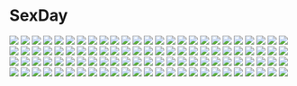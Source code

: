 # SexDay
![](https://konachan.com/image/bd2f96406f88157739dae8951553cc13/Konachan.com%20-%20262140%20all_male%20aqua_eyes%20brown_hair%20darling_in_the_franxx%20goro_%28darling_in_the_franxx%29%20male%20school_uniform%20short_hair%20takerusilt%20tie.jpg)
![](https://konachan.com/jpeg/04c04d2cb2d661454470878d50376cac/Konachan.com%20-%20192909%20ao_no_kanata_no_four_rhythm%20clouds%20game_cg%20kagami_aoi%20navel%20sky%20sprite%20suzumori%20yuuki_itsuka.jpg)
![](https://konachan.com/jpeg/27e17b0b4b3f2e8bb823006c00b69695/Konachan.com%20-%20269329%202girls%20aliasing%20azur_lane%20blue_eyes%20breasts%20cleavage%20drink%20flowers%20foxgirl%20gloves%20long_hair%20mask%20moon%20night%20sake%20sky%20tail%20tree%20watermark%20white_hair.jpg)
![](https://konachan.com/image/6d8bc821945396b51d647a450cbe9468/Konachan.com%20-%20220644%20animal_ears%20fukuro_ko%20japanese_clothes%20kokopo%20rurutie_%28utawarerumono%29%20utawarerumono%20utawarerumono_itsuwari_no_kamen.jpg)
![](https://konachan.com/image/5d7f7b8871a204b69f8c636e150e12ad/Konachan.com%20-%2078426%202girls%20angel_beats%21%20nakamura_yuri%20tachibana_kanade.jpg)
![](https://konachan.com/jpeg/f740680c560f74a1c4f559415740ada5/Konachan.com%20-%208787%20close%20izumi_konata%20lucky_star%20school_uniform.jpg)
![](https://konachan.com/image/8ee4b69c676c388d91b590f72cdd68bc/Konachan.com%20-%20248068%20animal_ears%20aqua_eyes%20bunny_ears%20honkai_impact%20japanese_clothes%20katana%20long_hair%20pink_hair%20sougishi_ego%20sword%20thighhighs%20weapon.jpg)
![](https://konachan.com/jpeg/edb5fe87e70816076584a76b221286fb/Konachan.com%20-%20190860%20apron%20black_hair%20food%20goto_p%20headdress%20original%20pink_eyes%20ponytail%20scan%20school_uniform.jpg)
![](https://konachan.com/image/1f32fa172353702926c21a98f3b38546/Konachan.com%20-%20262122%20ass%20barefoot%20black_hair%20blush%20breasts%20fingering%20masturbation%20nipples%20nude%20purple_eyes%20pussy_juice%20scarf%20shima_rin%20short_hair%20yuru_camp.jpg)
![](https://konachan.com/image/b0cb2bf3eb62d0ed792589e5e20538db/Konachan.com%20-%207423%20aquaplus%20leaf%20mitsumi_misato%20to_heart%20to_heart_2%20yuzuhara_konomi.jpg)
![](https://konachan.com/jpeg/2ffc77e5c0e0b0d79ac7b09b0e8d985b/Konachan.com%20-%20203247%20animal_ears%20barefoot%20blonde_hair%20blush%20breasts%20catgirl%20cat_smile%20cleavage%20fang%20green_eyes%20%40ichigo%20japanese_clothes%20long_hair%20tail%20twintails%20white.jpg)
![](https://konachan.com/image/18d50b1b179a2f3f46d8b0451a39c8f8/Konachan.com%20-%2022343%20aquaplus%20kousaka_tamaki%20leaf%20shingo_%28missing_link%29%20to_heart%20to_heart_2.jpg)
![](https://konachan.com/jpeg/2855e593ea64e4b3334bdb5227933222/Konachan.com%20-%20182964%20anal%20ass%20blue_eyes%20fang%20game_cg%20headband%20hoodie%20long_hair%20nopan%20nun%20omega_star%20penis%20pussy%20pussy_juice%20sex%20thighhighs%20uncensored%20vampire%20white_hair.jpg)
![](https://konachan.com/jpeg/3bf6184651e1cba6ba72861bacc950de/Konachan.com%20-%20198243%20animal%20apron%20bird%20blonde_hair%20blue_eyes%20brown_eyes%20building%20cat%20city%20clouds%20food%20headdress%20long_hair%20maid%20male%20original%20scenic%20short_hair%20signed%20sky.jpg)
![](https://konachan.com/image/5590ebb48c2d292900b5fe74ee04e5fc/Konachan.com%20-%2032904%20izayoi_sakuya%20maid%20remilia_scarlet%20touhou%20vampire%20white.jpg)
![](https://konachan.com/image/6af361003a2f2fff8d894349b597abd3/Konachan.com%20-%2097389%20long_hair%20suzumiya_haruhi%20suzumiya_haruhi_no_yuutsu.jpg)
![](https://konachan.com/jpeg/6f3bb3caf1895bfdd60bc7f74a3bc784/Konachan.com%20-%20164837%20amagiri_yune%20amairo_islenauts%20black_hair%20blush%20erect_nipples%20game_cg%20green_eyes%20long_hair%20muririn%20navel%20panties%20ponytail%20underwear%20yuzusoft.jpg)
![](https://konachan.com/jpeg/247c4e3f7e9ce1ca5bc2959026e742f5/Konachan.com%20-%20275958%20bed%20blush%20condom%20green_eyes%20headband%20navel%20no_bra%20open_shirt%20panties%20panty_pull%20shirt%20short_hair%20skirt%20thighhighs%20touhou%20underwear%20white_hair.jpg)
![](https://konachan.com/jpeg/42fb9bb872709b5331c8ed49ac6a876b/Konachan.com%20-%20114831%20all_male%20janemere%20male%20original.jpg)
![](https://konachan.com/jpeg/5e558c6fdfc46fee35828c8785823bb9/Konachan.com%20-%20177443%20black_hair%20blue_eyes%20blush%20breasts%20catgirl%20choker%20gradient%20long_hair%20navel%20nipples%20original%20panties%20see_through%20tail%20tamahiyo%20thighhighs%20underwear.jpg)
![](https://konachan.com/image/cd5e709dd6c135e6fc6db5febfb039ce/Konachan.com%20-%2052745%20gilbert_nightray%20pandora_hearts.jpg)
![](https://konachan.com/image/6164ee9512d17d3f6f315618ba270f1f/Konachan.com%20-%20267748%20aliasing%20anus%20bed%20blonde_hair%20blush%20breasts%20censored%20condom%20gloves%20long_hair%20masa_yuki%20navel%20nipples%20panty_pull%20pussy%20shirt_lift%20skirt%20thighhighs.jpg)
![](https://konachan.com/image/e49998b4fb842b7e53f27902cc2e8804/Konachan.com%20-%20188158%20gundam_seed%20gundam_seed_destiny%20meer_campbell%20mobile_suit_gundam%20pregnant%20sex.jpg)
![](https://konachan.com/image/fec3b29cea3ad7e5097369a68068338c/Konachan.com%20-%2065583%20brown_eyes%20long_hair%20marriage_royale%20pink_hair%20shinjoh_otoha%20suzuhira_hiro%20twintails.jpg)
![](https://konachan.com/image/776a28c29aed607384754c4121728867/Konachan.com%20-%20284801%20ass%20azur_lane%20bed%20blue_eyes%20blush%20breasts%20cameltoe%20gloves%20long_hair%20navel%20nemomo%20nipples%20panties%20stockings%20topless%20twintails%20underwear%20white_hair.jpg)
![](https://konachan.com/jpeg/a12daeb3aaefbe41df08848785f0370e/Konachan.com%20-%2087867%20blue_eyes%20blue_hair%20kawashima_ami%20long_hair%20school_uniform%20toradora%20white.jpg)
![](https://konachan.com/jpeg/717f9c59ca884207a22970184ed8adc0/Konachan.com%20-%2024090%20eureka%20eureka_seven.jpg)
![](https://konachan.com/jpeg/461d6d21ee4974dde943be40a0bb70ee/Konachan.com%20-%20238283%20furisode_%28pixilvina%29%20kunikida_hanamaru%20love_live%21_school_idol_project%20love_live%21_sunshine%21%21%20tsushima_yoshiko.jpg)
![](https://konachan.com/image/4ba104a1165332b55b0fa841e5b803ce/Konachan.com%20-%20296995%20aliasing%20aqua_eyes%20blush%20breasts%20nipples%20no_bra%20nopan%20orange_hair%20original%20pussy%20pussy_juice%20shirt_lift%20short_hair%20uncensored%20wet%20white%20yuuki_rika.jpg)
![](https://konachan.com/image/11486f48abb164edbdb7fa19787992f9/Konachan.com%20-%20248241%20aliasing%20aqua_eyes%20clouds%20dress%20elbow_gloves%20fate_apocrypha%20fate_%28series%29%20flowers%20frankenstein%20gloves%20headdress%20horns%20short_hair%20sky%20sunflower.jpg)
![](https://konachan.com/jpeg/839895877864e54e8a7f03c1a2055a15/Konachan.com%20-%20221979%20amazuyu_tatsuki%20atui%20game_cg%20tagme%20utawarerumono%20utawarerumono_itsuwari_no_kamen.jpg)
![](https://konachan.com/image/0d77a45d911e2eff53e65d879ed78c97/Konachan.com%20-%2057127%20brown_hair%20clouds%20flowers%20green_eyes%20kirioka_chitose%20monochrome_%28game%29%20ribbons%20short_hair%20sky%20sunflower%20suzuhira_hiro%20water.jpg)
![](https://konachan.com/jpeg/d61fbf762dd2a4c087f6038360fb9700/Konachan.com%20-%207681%20blue%20blue_eyes%20blue_hair%20book%20mahou_shoujo_lyrical_nanoha%20reinforce_zwei%20uniform%20vector.jpg)
![](https://konachan.com/jpeg/2587e666a1534760e27280205280cb8a/Konachan.com%20-%20193290%20blue_eyes%20brown_hair%20building%20car%20city%20dress%20flowers%20group%20mikanururu%20original%20rose%20short_hair%20umbrella.jpg)
![](https://konachan.com/image/31d2d16227347f0c916e444aebcd146a/Konachan.com%20-%2023844%20suigetsu%20suigetsu%20waha%20yamato_suzuran.jpg)
![](https://konachan.com/jpeg/958b24cd07425aad1e8579e3d29ff8b0/Konachan.com%20-%20253981%20animal_ears%20bed%20bra%20breasts%20brown_hair%20catgirl%20cat_smile%20cleavage%20collar%20cristalavi%20glasses%20green_eyes%20navel%20original%20panties%20tail%20underwear.jpg)
![](https://konachan.com/image/f49fa31c78ec47b7c3c979dd267619a8/Konachan.com%20-%20110552%20blue_eyes%20blue_hair%20bow%20mahou_shoujo_madoka_magica%20miki_sayaka%20school_uniform%20short_hair.jpg)
![](https://konachan.com/jpeg/b7d823ca407abb08ca2d6b30839562a1/Konachan.com%20-%20132431%20bed%20blue_eyes%20breasts%20brown_hair%20censored%20cleavage%20game_cg%20gloves%20kimishima_ao%20maid%20male%20miyama_mizuki%20penis%20pink_eyes%20thighhighs%20trap%20white_hair.jpg)
![](https://konachan.com/image/2725d363ef92ab64ec2892a62842abfb/Konachan.com%20-%2080526%20angel_beats%21%20fujimaki%20group%20hisako%20irie_miyuki%20matsushita%20nakamura_yuri%20naoi_ayato%20noda%20ooyama%20sekine_shiori%20shiina%20takamatsu%20takeyama%20tk%20uniform%20yusa.jpg)
![](https://konachan.com/jpeg/3af6f851504082adbfccfa362a38ec5d/Konachan.com%20-%2039419%20loli%20madoka_hiirose%20tagme.jpg)
![](https://konachan.com/image/51461bdcff13d2ee0204f69185e6b23c/Konachan.com%20-%20263592%20anastasia_%28fate_grand_order%29%20aqua_eyes%20cape%20dress%20fate_grand_order%20fate_%28series%29%20kadoc_zemlupus%20long_hair%20male%20short_hair%20snow%20tahya%20white_hair.jpg)
![](https://konachan.com/image/f8755ea38c1fec9c15b9bd748ff71289/Konachan.com%20-%2040055%20galge.com%20logo%20loli%20tagme.jpg)
![](https://konachan.com/image/cf5cdd31de9bb90dffa46688bcd9b760/Konachan.com%20-%20158625%20original%20syx.jpg)
![](https://konachan.com/jpeg/e47abb1b9748c576edcfb81ec8f6f2b1/Konachan.com%20-%20149786%20game_cg%20hananomiya_mizuho%20navel_%28company%29%20nishimata_aoi%20tsuki_ni_yorisou_otome_no_sahou.jpg)
![](https://konachan.com/jpeg/e09a192da8f4225906a34375d506ad7c/Konachan.com%20-%20171286%20amagase_natsuki%20black_hair%20breast_grab%20breasts%20censored%20cum%20game_cg%20hontani_kanae%20long_hair%20nipples%20nude%20penis%20red_eyes%20saga_planets%20sex.jpg)
![](https://konachan.com/jpeg/15237c5ef1a54e5b6b105f8298e33f1d/Konachan.com%20-%20206203%202girls%20blue_eyes%20blush%20cropped%20dress%20food%20fruit%20headphones%20ice_cream%20long_hair%20necklace%20original%20pocky%20ponytail%20red_eyes%20scan%20strawberry%20wristwear.jpg)
![](https://konachan.com/jpeg/7752ed84ba53c87714fe33c857850816/Konachan.com%20-%20281737%20breasts%20brown_eyes%20cherry_blossoms%20flowers%20horns%20japanese_clothes%20kimono%20lansane%20long_hair%20navel%20no_bra%20open_shirt%20original%20signed%20white%20white_hair.jpg)
![](https://konachan.com/jpeg/afc50df970e50b0689e11514be4ed2cb/Konachan.com%20-%20197412%20akabeisoft2%20alpha_%28alpha91%29%20anus%20ass%20ass_grab%20black_hair%20boku_no_hitori_sensou%20breasts%20censored%20game_cg%20inuduca_rumi%20long_hair%20nipples%20nude%20sex%20wet.jpg)
![](https://konachan.com/jpeg/ed545dfb8a5ae93980a633c8189962cb/Konachan.com%20-%20229888%20blonde_hair%20braids%20front_wing%20fukami_reina%20group%20gun%20headdress%20long_hair%20orange_eyes%20purple_eyes%20purple_hair%20scarf%20short_hair%20skirt%20tie%20weapon.jpg)
![](https://konachan.com/image/0cf98e461dc470f0b86eb8a2150e57a3/Konachan.com%20-%20236723%20clouds%20landscape%20mclelun%20nobody%20original%20scenic%20sky%20stars%20sunset.jpg)
![](https://konachan.com/jpeg/458eb94ab388fbf4a198e3a838863e30/Konachan.com%20-%20140478%20game_cg%20himori_shii%20joker%20oryou.jpg)
![](https://konachan.com/image/dc8dc07f4302d55fce94d9ad2c51f477/Konachan.com%20-%20252007%20blush%20brown_eyes%20brown_hair%20cake%20drink%20food%20fruit%20group%20kneehighs%20long_hair%20newtype%20orange_hair%20pink_eyes%20scan%20short_hair%20strawberry%20tie%20watermark.jpg)
![](https://konachan.com/image/cc77382932e5f16ad617ddc31286613e/Konachan.com%20-%20273043%20blue_eyes%20blue_hair%20blush%20bodysuit%20brown_hair%20bunny_ears%20bunnygirl%20green_eyes%20group%20headband%20kageira%20long_hair%20pink_hair%20red_eyes%20twintails%20white_hair.jpg)
![](https://konachan.com/image/45bc9fd16ec8eb1d39b249bdf61f98c3/Konachan.com%20-%20282909%20animal%20bird%20blue%20gensuke%20nobody%20original%20polychromatic%20scenic%20train%20water.jpg)
![](https://konachan.com/image/82d5a5ba25b3f9b04ff8570bb0e36e76/Konachan.com%20-%20219978%20animal_ears%20apple%20black_hair%20blonde_hair%20blue_eyes%20blush%20bunny_ears%20feiqiuxuan%20food%20fruit%20gintama%20hoodie%20male%20orange_hair%20red_eyes%20white_hair.jpg)
![](https://konachan.com/image/03ee218e83473ed1749c74e5d63f0e46/Konachan.com%20-%2036375%20tsubasa_reservoir_chronicle.jpg)
![](https://konachan.com/image/b4711d666e7ef0d3b3c110ae4fd253bd/Konachan.com%20-%2092594%20kagijou%20tagme.jpg)
![](https://konachan.com/image/292b9b65f202e8e6734a1809ff1f4c0c/Konachan.com%20-%20167737%202girls%20drink%20flowers%20food%20gray_hair%20hat%20katana%20konpaku_youmu%20myon%20pink_eyes%20pink_hair%20saigyouji_yuyuko%20sake%20short_hair%20sword%20touhou%20weapon.jpg)
![](https://konachan.com/image/287edd7690bdc284752977237bc1aa29/Konachan.com%20-%20267841%20animal%20bat%20breasts%20building%20cage%20clouds%20flat_chest%20gloves%20nipples%20nude%20pussy%20red_eyes%20short_hair%20signed%20sky%20thighhighs%20uncensored%20watermark%20wings.jpg)
![](https://konachan.com/image/3ff87af9a7f5fd931630d141b6bb22eb/Konachan.com%20-%20192798%20anthropomorphism%20blue_eyes%20blue_hair%20computer%20long_hair%20moejin%20original%20thighhighs.jpg)
![](https://konachan.com/jpeg/0c791b56ab6cf6d6f8a8c6a79da17a29/Konachan.com%20-%20271925%20anthropomorphism%20azur_lane%20breasts%20cleavage%20close%20graf_zeppelin_%28azur_lane%29%20hat%20ishiyumi%20long_hair%20red_eyes%20white%20white_hair.jpg)
![](https://konachan.com/jpeg/1da254bc47f8acf7b828212e61de253f/Konachan.com%20-%2034719%20cheerleader%20lucky_star%20minegishi_ayano.jpg)
![](https://konachan.com/jpeg/4e3a1aad7c7d1f49074fd1fd2c735311/Konachan.com%20-%20166716%20animal%20aqua_eyes%20aqua_hair%20elbow_gloves%20gloves%20hatsune_miku%20hzrn_%28ymj924%29%20long_hair%20petals%20signed%20skirt%20thighhighs%20tie%20twintails%20vocaloid%20water.jpg)
![](https://konachan.com/image/29c2d4bdcbea8fde2efb09c90d68da86/Konachan.com%20-%20193922%20animal_ears%20building%20foxgirl%20japanese_clothes%20long_hair%20original%20ozshia_%28shia-ushio%29%20red_eyes%20skirt%20tail%20thighhighs%20water%20white_hair.jpg)
![](https://konachan.com/jpeg/c444fddef9042168067a8f32f6f43e5a/Konachan.com%20-%20117475%20game_cg%20kotoharu_kanon%20lunaris_filia%20mikagami_mamizu%20school_uniform%20whirlpool.jpg)
![](https://konachan.com/jpeg/ed33ef74727b930d8c8ff4e691731913/Konachan.com%20-%20252569%20aliasing%20black_hair%20game_cg%20kneehighs%20m.c._saimin_kenkyuu%20ponytail%20red_eyes%20school_uniform%20staffing%20urozuki_akira%20yanase_mashiho.jpg)
![](https://konachan.com/jpeg/b5aacf7c3096e4f76ead7ef86c4a808e/Konachan.com%20-%2032325%20black%20ciel%20shingetsutan_tsukihime.jpg)
![](https://konachan.com/jpeg/41492c9a92615b2eb06dfc34faf1bcae/Konachan.com%20-%2041717%20hat%20high_priest_%28ragnarok_online%29%20ragnarok_online%20sword%20weapon%20yuuki_tatsuya.jpg)
![](https://konachan.com/jpeg/941f5d0876100068e1107db3f13824ca/Konachan.com%20-%20307584%20blush%20braids%20breast_hold%20breasts%20censored%20food%20gloves%20green_eyes%20long_hair%20nipples%20orange_hair%20paizuri%20pecorine%20penis%20princess_connect%21%20tiara.jpg)
![](https://konachan.com/image/74aa3cb042c1c944bddc6202cc5b48c0/Konachan.com%20-%2065588%20arcana_heart%20game_cg%20tagme%20weapon.jpg)
![](https://konachan.com/image/e733fbea9d0502480c60956769d3094d/Konachan.com%20-%20111766%20cecilia_alcott%20huang_lingyin%20infinite_stratos%20shinonono_houki.jpg)
![](https://konachan.com/image/d48871d4617926b41aaa6bb83b2be843/Konachan.com%20-%20235034%20bili_bili_douga%20bili_girl_22%20braids%20building%20chinese_clothes%20chinese_dress%20city%20fang%20fireworks%20food%20garter_belt%20moon%20night%20tagme_%28artist%29%20thighhighs.jpg)
![](https://konachan.com/image/88b803f5af5976533998f88cf67fbb31/Konachan.com%20-%20256168%20air%20animal%20aqua_eyes%20barefoot%20bird%20blonde_hair%20blush%20clouds%20dress%20kamio_misuzu%20long_hair%20ponytail%20reflection%20ribbons%20scenic%20sky%20water.jpg)
![](https://konachan.com/image/dcf5033ca64b74211b23b96210ebbd17/Konachan.com%20-%2064338%20megurine_luka%20vocaloid.jpg)
![](https://konachan.com/image/263708954a5617810ab032d9bf40e765/Konachan.com%20-%2015233%20all_male%20fujiwara_no_sai%20hikaru_no_go%20male%20shindou_hikaru.jpg)
![](https://konachan.com/image/5d9728be45b3d8ef9a6550e9f194d46c/Konachan.com%20-%20232249%202girls%20ayase_eri%20blonde_hair%20blue_eyes%20blush%20bow%20crossover%20dress%20flandre_scarlet%20gloves%20hat%20orange_eyes%20ponytail%20touhou%20vampire%20wings%20wink.jpg)
![](https://konachan.com/jpeg/01690d2ce89e6ba569da1a27b7c13780/Konachan.com%20-%20120275%20asa_project%20game_cg%20kinomoto_nokia%20panta%20renai_zero_kilometer.jpg)
![](https://konachan.com/image/8c98e27bc85f3943bc9fbac81cc1f8f4/Konachan.com%20-%20174815%20barefoot%20black_eyes%20black_hair%20erise%20flowers%20japanese_clothes%20kimono%20long_hair%20original.jpg)
![](https://konachan.com/image/efcb379dd2a7dae4e4b426c95da06188/Konachan.com%20-%20261041%20black_hair%20book%20building%20city%20couch%20flowers%20original%20reoen%20ruins%20short_hair%20signed%20skirt.jpg)
![](https://konachan.com/jpeg/15c0b6aef9479f3e246387bada08ed3d/Konachan.com%20-%2069845%20blush%20eyepatch%20game_cg%20hanasaki_uri%20harukazedori_ni_tomarigi_wo_2nd_story%20purple_hair%20short_hair%20skyfish%20swimsuit.jpg)
![](https://konachan.com/image/a7d769e8966dd4948542e464336d2900/Konachan.com%20-%2095045%20blonde_hair%20cropped%20long_hair%20misaki_kurehito%20panties%20thighhighs%20underwear.jpg)
![](https://konachan.com/image/795c55daa7cd30789d1be8c4999c23ac/Konachan.com%20-%20262402%20aqua_eyes%20aqua_hair%20elbow_gloves%20gloves%20hatsune_miku%20headphones%20lengchan_%28fu626878068%29%20long_hair%20ribbons%20shorts%20twintails%20vocaloid%20watermark.jpg)
![](https://konachan.com/image/d1c59567e65acc48d9b0d1ce148550a1/Konachan.com%20-%20181420%20brown_eyes%20brown_hair%20hakurei_reimu%20japanese_clothes%20long_hair%20miko%20seneto%20socks%20touhou.jpg)
![](https://konachan.com/image/9b350792eb2bfbd77936f2b51bc5b191/Konachan.com%20-%205002%20blue%20nagato_yuki%20suzumiya_haruhi_no_yuutsu.jpg)
![](https://konachan.com/image/89877229151e713d3a6b872af1c5311b/Konachan.com%20-%2028051%20animal_ears%20aoi_yuji%20kurohime_%28puni_puni_handmaid%29%20pochiko_%28puni_puni_handmaid%29%20puni_puni_handmaid%20tagme%20yui_%28puni_puni_handmaid%29.jpg)
![](https://konachan.com/image/e77b974b72c052a77cdb1525731706db/Konachan.com%20-%2091617%20touhou%20yakumo_yukari.jpg)
![](https://konachan.com/image/d25c1591eb663dc61a2c60c2c9dfb5ff/Konachan.com%20-%20302628%20gloves%20hatsune_miku%20pantyhose%20tsukishiro_saika%20vocaloid%20watermark.jpg)
![](https://konachan.com/image/6dad25b8267bd04cf9c5fbe20d923344/Konachan.com%20-%20105926%20blush%20bow%20brown_eyes%20brown_hair%20clouds%20dress%20fang%20kamiko_to_seiryoku%20misaka_mikoto%20ribbons%20short_hair%20sky%20to_aru_majutsu_no_index.jpg)
![](https://konachan.com/image/acdf03e16c63929b67515fa88b38533b/Konachan.com%20-%20127750%20bou_nin%20grass%20scenic%20sky%20stars.jpg)
![](https://konachan.com/jpeg/b84748eebc3f888c0542b8696b845521/Konachan.com%20-%20252037%20aikawa_chiho%20blush%20breasts%20brown_eyes%20brown_hair%20cleavage%20long_hair%20mikazuchi_zeus%20school_swimsuit%20swimsuit%20wet%20white%20yuyushiki.jpg)
![](https://konachan.com/image/5743122e4974c42ec02c89c6071adbb9/Konachan.com%20-%2013217%20card_captor_sakura%20kero%20kinomoto_sakura%20rain%20umbrella%20water.jpg)
![](https://konachan.com/jpeg/96452d53116a83d46651052fd905fab8/Konachan.com%20-%20206876%20breast_hold%20game_cg%20hiromi_%28sakura_swim_club%29%20sakura_swim_club%20wanaca%20winged_cloud.jpg)
![](https://konachan.com/image/04a20c68c4887b24f5b84250444f2a55/Konachan.com%20-%20273556%20aircraft%20building%20car%20landscape%20nobody%20original%20ruins%20scenic%20sky%20tokyogenso%20tree%20water.jpg)
![](https://konachan.com/image/d18af5d1f5a753735391fd6a97f77e26/Konachan.com%20-%20267627%20bed%20blonde_hair%20blue_eyes%20gloves%20gun%20long_hair%20military%20nanaya777%20original%20weapon.jpg)
![](https://konachan.com/image/5425892304189e3010b97497e96b86c4/Konachan.com%20-%20174487%20black_eyes%20black_hair%20blush%20brown_hair%20glasses%20group%20kneehighs%20long_hair%20nardack%20orange_eyes%20original%20phone%20rain%20short_hair%20sky%20umbrella%20water.jpg)
![](https://konachan.com/image/d42f1bd1962ed99a0ddb1ed9f2be042e/Konachan.com%20-%2068119%20animal_ears%20foxgirl%20japanese_clothes%20mito_mashiro%20purple_eyes%20tail%20tayutama%20weapon%20white_hair.jpg)
![](https://konachan.com/image/982d55acf3fa2d1c0819ae3b6a3a9b61/Konachan.com%20-%20186931%20ass%20black_hair%20blindfold%20bondage%20boots%20elbow_gloves%20gloves%20long_hair%20male%20nude%20original%20ponytail%20purple_eyes%20rope%20thighhighs%20wristwear.jpg)
![](https://konachan.com/image/1da8224db3b1110c1038f7df773b0fb5/Konachan.com%20-%20304669%20arknights%20silence_%28arknights%29%20yao_ren_gui.jpg)
![](https://konachan.com/jpeg/e6dc9c2c0d0b8b22c85a3701bd25bc52/Konachan.com%20-%20149150%20black_hair%20chuning_lover%20game_cg%20koso%20kurosu_kanade%20sugar_house.jpg)
![](https://konachan.com/image/5184682c5abf0e65516d18cf7059919c/Konachan.com%20-%2013468%20ion_fortuna%20trinity_blood.jpg)
